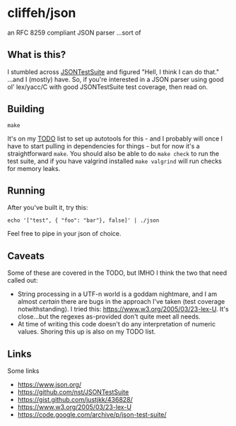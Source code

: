 # cliffeh/json
an RFC 8259 compliant JSON parser
...sort of

## What is this?
I stumbled across [JSONTestSuite](https://github.com/nst/JSONTestSuite) and figured "Hell, I think I can do that." ...and I (mostly) have. So, if you're interested in a JSON parser using good ol' lex/yacc/C with good JSONTestSuite test coverage, then read on.

## Building

`make`

It's on my [TODO](TODO.md) list to set up autotools for this - and I probably will once I have to start pulling in dependencies for things - but for now it's a straightforward `make`. You should also be able to do `make check` to run the test suite, and if you have valgrind installed `make valgrind` will run checks for memory leaks.

## Running
After you've built it, try this:

`echo '["test", { "foo": "bar"}, false]' | ./json`

Feel free to pipe in your json of choice.

## Caveats
Some of these are covered in the TODO, but IMHO I think the two that need called out:

* String processing in a UTF-n world is a goddam nightmare, and I am almost *certain* there are bugs in the approach I've taken (test coverage notwithstanding). I tried this: https://www.w3.org/2005/03/23-lex-U. It's close...but the regexes as-provided don't quite meet all needs.
* At time of writing this code doesn't do any interpretation of numeric values. Shoring this up is also on my TODO list.

## Links

Some links 

* https://www.json.org/
* https://github.com/nst/JSONTestSuite
* https://gist.github.com/justjkk/436828/
* https://www.w3.org/2005/03/23-lex-U
* https://code.google.com/archive/p/json-test-suite/
